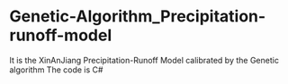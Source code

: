 # Genetic-Algorithm_Precipitation-runoff-model
It is the XinAnJiang Precipitation-Runoff Model calibrated by the Genetic algorithm
The code is C#
